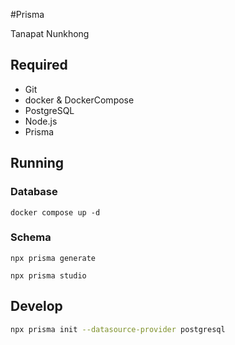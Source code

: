 #Prisma

Tanapat Nunkhong
## Required
- Git
- docker & DockerCompose
- PostgreSQL
- Node.js
- Prisma
## Running
### Database
```
docker compose up -d
```
### Schema
```
npx prisma generate

npx prisma studio
```

## Develop
```bash
npx prisma init --datasource-provider postgresql
```